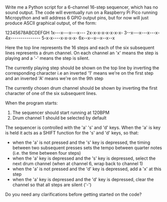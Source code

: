 Write me a Python script for a 6-channel 16-step sequencer, which has no sound output. The code will eventually run on a Raspberry Pi Pico running Micropython and will address 6 GPIO output pins, but for now will just produce ASCII graphical output, of the form:

 12345678ABCDEFGH
1x---x---x---x---
2x-x-x-x-x-x-x-x-
3--x---x---x---x-
4x---------------
5-x-x----x-x-x-x-
6x--x--x--x--x--x

Here the top line represents the 16 steps and each of the six subsequent lines represents a drum channel. On each channel an 'x' means the step is playing and a '-' means the step is silent.

The currently playing step should be shown on the top line by inverting the corresponding character i.e an inverted '1' means we're on the first step and an inverted 'A' means we're on the 9th step

The currently chosen drum channel should be shown by inverting the first character of one of the six subsequent lines.

When the program starts:
1. The sequencer should start running at 120BPM
2. Drum channel 1 should be selected by default

The sequencer is controlled with the 'a' 's' and 'd' keys. When the 'a' is key is held it acts as a SHIFT function for the 's' and 'd' keys, so that:
- when the 'a' is not pressed and the 's' key is depressed, the timing between two subsequent presses sets the tempo between quarter notes (i.e. the time between four steps)
- when the 'a' key is depressed and the 's' key is depressed, select the next drum channel (when at channel 6, wrap back to channel 1)
- when the 'a' is not pressed and the 'd' key is depressed, add a 'x' at this step
- when the 'a' key is depressed and the 'd' key is depressed, clear the channel so that all steps are silent ('-')

Do you need any clarifications before getting started on the code?
